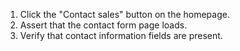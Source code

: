 1. Click the "Contact sales" button on the homepage.
2. Assert that the contact form page loads.
3. Verify that contact information fields are present.